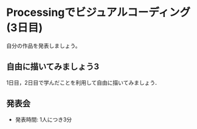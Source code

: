 # Processingでビジュアルコーディング (3日目)

自分の作品を発表しましょう。

## 自由に描いてみましょう3

1日目，2日目で学んだことを利用して自由に描いてみましょう．

## 発表会

- 発表時間: 1人につき3分
